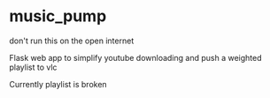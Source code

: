 # music_pump

don't run this on the open internet

Flask web app to simplify youtube downloading and push a weighted playlist to vlc

Currently playlist is broken
